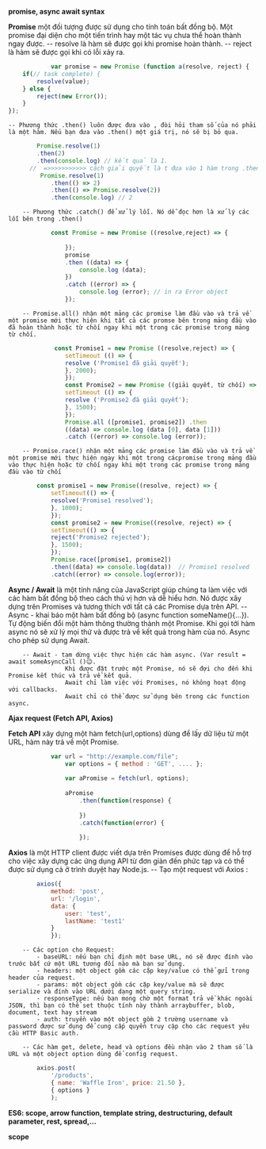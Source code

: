 **promise, async await syntax**

**Promise** một đối tượng được sử dụng cho tính toán bất đồng bộ. Một promise đại diện cho một tiến trình hay một tác vụ chưa thể hoàn thành ngay được. 
            -- resolve là hàm sẽ được gọi khi promise hoàn thành.
            -- reject là hàm sẽ được gọi khi có lỗi xảy ra.
```js
            var promise = new Promise (function a(resolve, reject) {
    if(// task complete) {
        resolve(value);
    } else {
        reject(new Error());
    }
});
```
    -- Phương thức .then() luôn được đưa vào , đòi hỏi tham số của nó phải là một hàm. Nếu bạn đưa vào .then() một giá trị, nó sẽ bị bỏ qua. 
```js
        Promise.resolve(1)
        .then(2)
        .then(console.log) // kết quả là 1.
      //  =>>>>>>>>>>> cách giải quyết là t đưa vào 1 hàm trong .then()
         Promise.resolve(1)
            .then(() => 2)
            .then(() => Promise.resolve(2))
            .then(console.log) // 2
```

        -- Phương thức .catch() để xử lý lỗi. Nó dễ đọc hơn là xử lý các lỗi bên trong .then()

```js
            const Promise = new Promise ((resolve,reject) => {
              
                });
                promise
                .then ((data) => { 
                    console.log (data); 
                }) 
                .catch ((error) => { 
                    console.log (error); // in ra Error object 
                });
```

        -- Promise.all() nhận một mảng các promise làm đầu vào và trả về một promise mới thực hiện khi tất cả các promse bên trong mảng đầu vào đã hoàn thành hoặc từ chối ngay khi một trong các promise trong mảng từ chối. 
```js
             const Promise1 = new Promise ((resolve,reject) => { 
                setTimeout (() => { 
                resolve ('Promise1 đã giải quyết'); 
                }, 2000); 
                });
                const Promise2 = new Promise ((giải quyết, từ chối) => { 
                setTimeout (() => { 
                resolve ('Promise2 đã giải quyết'); 
                }, 1500); 
                });
                Promise.all ([promise1, promise2]) .then 
                ((data) => console.log (data [0], data [1])) 
                .catch ((error) => console.log (error));
```

        -- Promise.race() nhận một mảng các promise làm đầu vào và trả về một promise mới thực hiện ngay khi một trong cácpromise trong mảng đầu vào thực hiện hoặc từ chối ngay khi một trong các promise trong mảng đầu vào từ chối

```js  
        const promise1 = new Promise((resolve, reject) => {
            setTimeout(() => {
            resolve('Promise1 resolved');
            }, 1000);
            });
            const promise2 = new Promise((resolve, reject) => {
            setTimeout(() => {
            reject('Promise2 rejected');
            }, 1500);
            });
            Promise.race([promise1, promise2])
            .then((data) => console.log(data))  // Promise1 resolved
            .catch((error) => console.log(error));
```

**Async / Await** là một tính năng của JavaScript giúp chúng ta làm việc với các hàm bất đồng bộ theo cách thú vị hơn và dễ hiểu hơn. Nó được xây dựng trên Promises và tương thích với tất cả các Promise dựa trên API.
        -- Async - khai báo một hàm bất đồng bộ (async function someName(){...}).
                    Tự động biến đổi một hàm thông thường thành một Promise.
                    Khi gọi tới hàm async nó sẽ xử lý mọi thứ và được trả về kết quả trong hàm của nó.
                    Async cho phép sử dụng Await.

        -- Await - tạm dừng việc thực hiện các hàm async. (Var result = await someAsyncCall ()😉.
                    Khi được đặt trước một Promise, nó sẽ đợi cho đến khi Promise kết thúc và trả về kết quả.
                    Await chỉ làm việc với Promises, nó không hoạt động với callbacks.
                    Await chỉ có thể được sử dụng bên trong các function async.
        


**Ajax request (Fetch API, Axios)**

**Fetch API**  xây dựng một hàm fetch(url,options) dùng để lấy dữ liệu từ một URL, hàm này trả về một Promise.
```js
            var url = "http://example.com/file";
                var options = { method : 'GET', .... };
                
                var aPromise = fetch(url, options);
                
                aPromise
                    .then(function(response) {
                        
                    })
                    .catch(function(error) {
                        
                    });
```

**Axios** là một HTTP client được viết dựa trên Promises được dùng để hỗ trợ cho việc xây dựng các ứng dụng API từ đơn giản đến phức tạp và có thể được sử dụng cả ở trình duyệt hay Node.js.
    -- Tạo một request với Axios : 
```js
        axios({
            method: 'post',
            url: '/login',
            data: {
                user: 'test',
                lastName: 'test1'
            }
            });
```
        -- Các option cho Request:
            - baseURL: nếu bạn chỉ định một base URL, nó sẽ được đính vào trước bất cứ một URL tương đối nào mà bạn sử dụng.
            - headers: một object gồm các cặp key/value có thể gửi trong header của request.
            - params: một object gồm các cặp key/value mà sẽ được serialize và đính vào URL dưới dạng một query string.
            - responseType: nếu bạn mong chờ một format trả về khác ngoài JSON, thì bạn có thể set thuộc tính này thành arraybuffer, blob, document, text hay stream
            - auth: truyền vào một object gồm 2 trường username và password được sử dụng để cung cấp quyền truy cập cho các request yêu cầu HTTP Basic auth.
        
        -- Các hàm get, delete, head và options đều nhận vào 2 tham số là URL và một object option dùng để config request.
```js
        axios.post(
            '/products',
            { name: 'Waffle Iron', price: 21.50 },
            { options }
            );
```


**ES6: scope, arrow function, template string, destructuring, default parameter, rest, spread,...**

**scope**